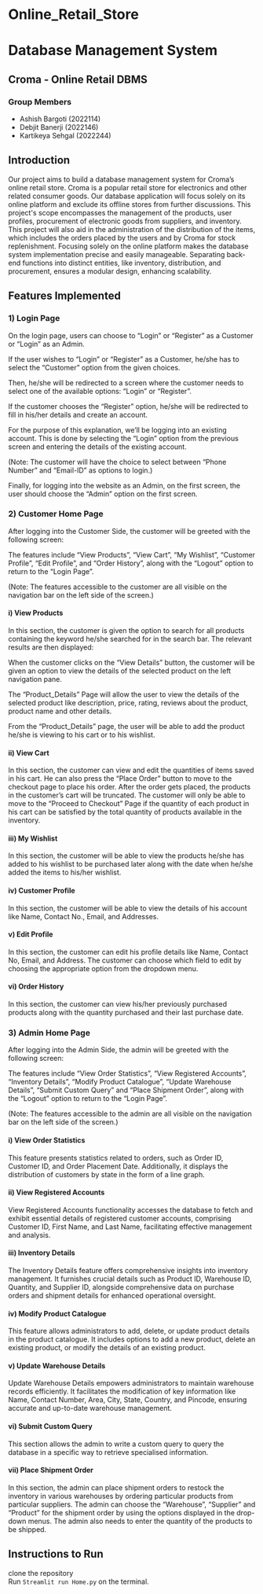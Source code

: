 # Online_Retail_Store

# Database Management System

## Croma - Online Retail DBMS

### Group Members
- Ashish Bargoti (2022114)
- Debjit Banerji (2022146)
- Kartikeya Sehgal (2022244)

## Introduction
Our project aims to build a database management system for Croma’s online retail store. Croma is a popular retail store for electronics and other related consumer goods. Our database application will focus solely on its online platform and exclude its offline stores from further discussions. This project's scope encompasses the management of the products, user profiles, procurement of electronic goods from suppliers, and inventory. This project will also aid in the administration of the distribution of the items, which includes the orders placed by the users and by Croma for stock replenishment. Focusing solely on the online platform makes the database system implementation precise and easily manageable. Separating back-end functions into distinct entities, like inventory, distribution, and procurement, ensures a modular design, enhancing scalability.

## Features Implemented

### 1) Login Page
On the login page, users can choose to “Login” or “Register” as a Customer or “Login” as an Admin.

If the user wishes to “Login” or “Register” as a Customer, he/she has to select the “Customer” option from the given choices.

Then, he/she will be redirected to a screen where the customer needs to select one of the available options: “Login” or “Register”.

If the customer chooses the “Register” option, he/she will be redirected to fill in his/her details and create an account.

For the purpose of this explanation, we’ll be logging into an existing account. This is done by selecting the “Login” option from the previous screen and entering the details of the existing account.

(Note: The customer will have the choice to select between “Phone Number” and “Email-ID” as options to login.)

Finally, for logging into the website as an Admin, on the first screen, the user should choose the “Admin” option on the first screen.

### 2) Customer Home Page
After logging into the Customer Side, the customer will be greeted with the following screen:

The features include “View Products”, “View Cart”, “My Wishlist”, “Customer Profile”, “Edit Profile”, and “Order History”, along with the “Logout” option to return to the “Login Page”.

(Note: The features accessible to the customer are all visible on the navigation bar on the left side of the screen.)

#### i) View Products
In this section, the customer is given the option to search for all products containing the keyword he/she searched for in the search bar. The relevant results are then displayed:

When the customer clicks on the “View Details” button, the customer will be given an option to view the details of the selected product on the left navigation pane. 

The “Product_Details” Page will allow the user to view the details of the selected product like description, price, rating, reviews about the product, product name and other details.

From the “Product_Details” page, the user will be able to add the product he/she is viewing to his cart or to his wishlist.

#### ii) View Cart
In this section, the customer can view and edit the quantities of items saved in his cart. He can also press the “Place Order” button to move to the checkout page to place his order. After the order gets placed, the products in the customer’s cart will be truncated. The customer will only be able to move to the “Proceed to Checkout” Page if the quantity of each product in his cart can be satisfied by the total quantity of products available in the inventory.

#### iii) My Wishlist
In this section, the customer will be able to view the products he/she has added to his wishlist to be purchased later along with the date when he/she added the items to his/her wishlist.

#### iv) Customer Profile
In this section, the customer will be able to view the details of his account like Name, Contact No., Email, and Addresses.

#### v) Edit Profile
In this section, the customer can edit his profile details like Name, Contact No, Email, and Address. The customer can choose which field to edit by choosing the appropriate option from the dropdown menu.

#### vi) Order History
In this section, the customer can view his/her previously purchased products along with the quantity purchased and their last purchase date.

### 3) Admin Home Page
After logging into the Admin Side, the admin will be greeted with the following screen:

The features include “View Order Statistics”, “View Registered Accounts”, “Inventory Details”, “Modify Product Catalogue”, “Update Warehouse Details”, “Submit Custom Query” and “Place Shipment Order”, along with the “Logout” option to return to the “Login Page”.

(Note: The features accessible to the admin are all visible on the navigation bar on the left side of the screen.)

#### i) View Order Statistics
This feature presents statistics related to orders, such as Order ID, Customer ID, and Order Placement Date. Additionally, it displays the distribution of customers by state in the form of a line graph.

#### ii) View Registered Accounts
View Registered Accounts functionality accesses the database to fetch and exhibit essential details of registered customer accounts, comprising Customer ID, First Name, and Last Name, facilitating effective management and analysis.

#### iii) Inventory Details
The Inventory Details feature offers comprehensive insights into inventory management. It furnishes crucial details such as Product ID, Warehouse ID, Quantity, and Supplier ID, alongside comprehensive data on purchase orders and shipment details for enhanced operational oversight.

#### iv) Modify Product Catalogue
This feature allows administrators to add, delete, or update product details in the product catalogue. It includes options to add a new product, delete an existing product, or modify the details of an existing product.

#### v) Update Warehouse Details
Update Warehouse Details empowers administrators to maintain warehouse records efficiently. It facilitates the modification of key information like Name, Contact Number, Area, City, State, Country, and Pincode, ensuring accurate and up-to-date warehouse management.

#### vi) Submit Custom Query
This section allows the admin to write a custom query to query the database in a specific way to retrieve specialised information.

#### vii) Place Shipment Order
In this section, the admin can place shipment orders to restock the inventory in various warehouses by ordering particular products from particular suppliers. The admin can choose the “Warehouse”, “Supplier” and “Product” for the shipment order by using the options displayed in the drop-down menus. The admin also needs to enter the quantity of the products to be shipped.

## Instructions to Run
clone the repository
\
Run `Streamlit run Home.py` on the terminal.

